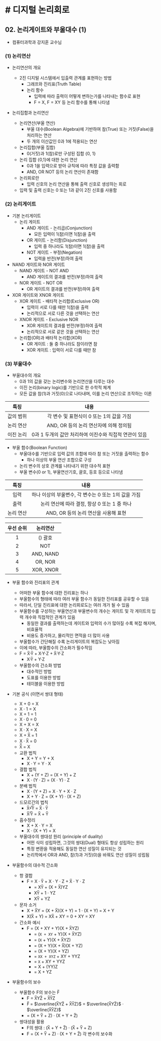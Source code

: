 # # 디지털 논리회로

## 02. 논리게이트와 부울대수 (1)

- 컴퓨터과학과 강지훈 교수님

### (1) 논리연산

- 논리연산의 개요
    - 2진 디지털 시스템에서 입출력 관계를 표현하는 방법
        - 그래프와 진리표(Truth Table)
        - 논리 함수
            - 입력에 따라 출력이 어떻게 변하는가를 나타내는 함수로 표현
            - F = X, F = XY 등 논리 함수를 통해 나타냄


- 논리집합과 논리연산
    - 논리연산(부울 연산)
        - 부울 대수(Boolean Algebra)에 기반하여 참(True) 또는 거짓(False)을 처리하는 연산
        - 두 개의 이산값인 0과 1에 적용되는 연산
    - 논리집합(부울 집합)
        - 0(거짓)과 1(참)로만 구성된 집합 {0, 1}
    - 논리 집합 {0,1}에 대한 논리 연산
        - 0과 1을 입력으로 받아 규칙에 따라 특정 값을 출력함
        - AND, OR NOT 등의 논리 연산이 존재함
    - 논리회로란
        - 입력 신호의 논리 연산을 통해 출력 신호로 생성하는 회로
    - 입력 및 출력 신호는 0 또는 1과 같이 2진 신호를 사용함

### (2) 논리게이트

- 기본 논리게이트
    - 논리 게이트
        - AND 게이트 - 논리곱(Conjunction)
            - 모든 입력이 1(참)이면 1(참)을 출력
        - OR 게이트 - 논리함(Disjunction)
            - 입력 중 하나라도 1(참)이면 1(참)을 출력
        - NOT 게이트 - 부정(Negation)
            - 입력을 반전(부정)하여 출력
- NAND 게이트와 NOR 게이트
    - NAND 게이트 - NOT AND
        - AND 게이트의 결과를 반전(부정)하여 출력
    - NOR 게이트 - NOT OR
        - OR 게이트의 결과를 반전(부정)하여 출력
- XOR 게이트와 XNOR 게이트
    - XOR 게이트 - 배타적 논리합(Exclusive OR)
        - 입력이 서로 다를 때만 1(참)을 출력
        - 논리적으로 서로 다른 것을 선택하는 연산
    - XNOR 게이트 - Exclusive NOR
        - XOR 게이트의 결과를 반전(부정)하여 출력
        - 논리적으로 서로 같은 것을 선택하는 연산
    - 논리합(OR)과 배타적 논리합(XOR)
        - OR 게이트 : 둘 중 하나라도 참이라면 참
        - XOR 게이트 : 입력이 서로 다를 때만 참

### (3) 부울대수

- 부울대수의 개요
    - 0과 1의 값을 갖는 논리변수와 논리연산을 다루는 대수
    - 이진 논리(binary logic)를 기반으로 한 수학적 체계
    - 모든 값을 참(1)과 거짓(0)으로 나타내며, 이를 논리 연산으로 조작하는 이론

|  특징   |                내용                |
|:-----:|:--------------------------------:|
| 값의 범위 |    각 변수 및 표현식이 0 또는 1의 값을 가짐     |
| 논리 연산 |    AND, OR 등의 논리 연산자에 의해 정의됨     |
| 이진 논리 | 0과 1 두개의 값만 처리하여 이진수와 직접적 연관이 있음 |

- 부울 함수(Boolean Function)
    - 부울대수를 기반으로 입력 값의 조합에 따라 참 또는 거짓을 출력하는 함수
        - 하나 이상의 부울 연산 조합으로 구성
    - 논리 변수의 상호 관계를 나타내기 위한 대수적 표현
    - 부울 변수(0 or 1), 부울연산기호, 괄호, 등호 등으로 나타냄

|  특징   |                내용                |
|:-----:|:--------------------------------:|
|  입력   | 하나 이상의 부울변수, 각 변수는 0 또는 1의 값을 가짐 |
|  출력   |   논리 연산에 따라 결정, 항상 0 또는 1 중 하나   |
| 논리 연산 |     AND, OR 등의 논리 연산을 사용해 표현     |

| 우선 순위 |   논리연산    |
|:-----:|:---------:|
|   1   |   () 괄호   |
|   2   |    NOT    |
|   3   | AND, NAND |
|   4   |  OR, NOR  |
|   5   | XOR, XNOR |

- 부울 함수와 진리표의 관계
    - 어떠한 부울 함수에 대한 진리표는 하나
    - 부울함수의 형태에 따라 여러 부울 함수가 동일한 진리표를 공유할 수 있음
    - 따라서, 단일 진리표에 대한 논리회로도는 여러 개가 될 수 있음
    - 부울함수를 구성하는 부울연산과 부울변수의 개수는 게이트 및 각 게이트의 입력 개수와 직접적인 관계가 있음
        - 동일한 결과를 출력하는데 게이트와 입력의 수가 많아질 수록 복잡 해지며, 비효율적
        - 비용도 증가하고, 물리적인 면적을 더 많이 사용
    - 부울함수가 간단해질 수록 논리게이트의 복잡도는 낮아짐
    - 이에 따라, 부울함수의 간소화가 필수적임
    - F = X̅·Y̅ + X·Y·Z + X̅·Y·Z
        - X·Y̅ + Y·Z
    - 부울함수의 간소화 방법
        - 대수적인 방법
        - 도표를 이용한 방법
        - 테이블을 이용한 방법
- 기본 공식 (이면서 쌍대 형태)
    - X + 0 = X
    - X · 1 = X
    - X + 1 = 1
    - X · 0 = 0
    - X + X = X
    - X · X = X
    - X + X̅ = 1
    - X · X̅ = 0
    - X̅̅ = X
    - 교환 법칙
        - X + Y = Y + X
        - X · Y = Y · X
    - 결합 법칙
        - X + (Y + Z) = (X + Y) + Z
        - X · (Y · Z) = (X · Y) · Z
    - 분배 법칙
        - X · (Y + Z) = X · Y + X · Z
        - X + Y · Z = (X + Y) · (X + Z)
    - 드모르간의 법칙
        - X̅+̅Y̅ = X̅ · Y̅
        - X̅·̅Y̅ = X̅ + Y̅
    - 흡수정리
        - X + X · Y = X
        - X · (X + Y) = X
    - 부울대수의 쌍대성 원리 (principle of duality)
        - 어떤 식이 성립하면, 그것의 쌍대(Dual) 형태도 항상 성립하는 원리
        - 특정 변환을 적용해도 동일한 연산 성질이 유지되는 것
        - 논리학에서 OR과 AND, 참(1)과 거짓(0)을 바꿔도 연산 성질이 성립됨
- 부울함수의 대수적 간소화
    - 항 결합
        - F = X · Y̅ + X · Y · Z + X̅ · Y · Z
            - = XY̅ + (X + X̅)YZ
            - XY̅ + 1 · YZ
            - XY̅ + YZ
    - 문자 소거
        - X + X̅Y = (X + X̅)(X + Y) = 1 · (X + Y) = X + Y
        - X(X̅ + Y) = XX̅ + XY = 0 + XY = XY
    - 간소화 예시
        - F = (X + XY + Y)(X + X̅YZ)
            - = (`X + XY` + Y)(X + X̅YZ)
            - = (`X` + Y)(X + X̅YZ)
            - = (X + Y)(X + X̅)(X + YZ)
            - = (X + Y)(X + YZ)
            - = `XX + XYZ` + XY + YYZ
            - = `X` + XY + YYZ
            - = X + (YY)Z
            - = X + YZ

- 부울함수의 보수
    - 부울함수 F의 보수는 F̅
        - F = X̅YZ̅ + X̅Y̅Z
        - F̅ = $\overline{X̅YZ̅ + X̅Y̅Z}$ = $\overline{X̅YZ̅}$ · $\overline{X̅Y̅Z}$
        - = (X + Y̅ + Z) · (X + Y + Z̅)
    - 쌍대성을 활용
        - F의 쌍대 : (X̅ + Y + Z̅) · (X̅ + Y̅ + Z)
        - F = (X + Y̅ + Z) · (X + Y + Z̅) 각 변수의 보수화
